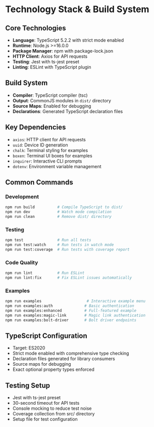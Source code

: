 # Technology Stack & Build System

## Core Technologies

- **Language**: TypeScript 5.2.2 with strict mode enabled
- **Runtime**: Node.js >=16.0.0
- **Package Manager**: npm with package-lock.json
- **HTTP Client**: Axios for API requests
- **Testing**: Jest with ts-jest preset
- **Linting**: ESLint with TypeScript plugin

## Build System

- **Compiler**: TypeScript compiler (tsc)
- **Output**: CommonJS modules in `dist/` directory
- **Source Maps**: Enabled for debugging
- **Declarations**: Generated TypeScript declaration files

## Key Dependencies

- `axios`: HTTP client for API requests
- `uuid`: Device ID generation
- `chalk`: Terminal styling for examples
- `boxen`: Terminal UI boxes for examples
- `inquirer`: Interactive CLI prompts
- `dotenv`: Environment variable management

## Common Commands

### Development

```bash
npm run build          # Compile TypeScript to dist/
npm run dev            # Watch mode compilation
npm run clean          # Remove dist/ directory
```

### Testing

```bash
npm test               # Run all tests
npm run test:watch     # Run tests in watch mode
npm run test:coverage  # Run tests with coverage report
```

### Code Quality

```bash
npm run lint           # Run ESLint
npm run lint:fix       # Fix ESLint issues automatically
```

### Examples

```bash
npm run examples                    # Interactive example menu
npm run examples:auth              # Basic authentication
npm run examples:enhanced          # Full-featured example
npm run examples:magic-link        # Magic link authentication
npm run examples:bolt-driver       # Bolt driver endpoints
```

## TypeScript Configuration

- Target: ES2020
- Strict mode enabled with comprehensive type checking
- Declaration files generated for library consumers
- Source maps for debugging
- Exact optional property types enforced

## Testing Setup

- Jest with ts-jest preset
- 30-second timeout for API tests
- Console mocking to reduce test noise
- Coverage collection from src/ directory
- Setup file for test configuration
